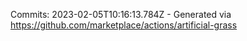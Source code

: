 Commits: 2023-02-05T10:16:13.784Z - Generated via https://github.com/marketplace/actions/artificial-grass
<br>
